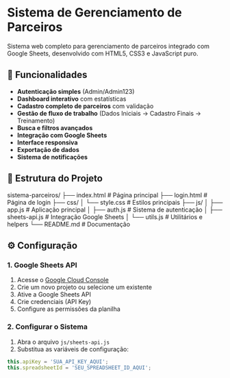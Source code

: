 # Sistema de Gerenciamento de Parceiros

Sistema web completo para gerenciamento de parceiros integrado com Google Sheets, desenvolvido com HTML5, CSS3 e JavaScript puro.

## 🚀 Funcionalidades

- **Autenticação simples** (Admin/Admin123)
- **Dashboard interativo** com estatísticas
- **Cadastro completo de parceiros** com validação
- **Gestão de fluxo de trabalho** (Dados Iniciais → Cadastro Finais → Treinamento)
- **Busca e filtros avançados**
- **Integração com Google Sheets**
- **Interface responsiva**
- **Exportação de dados**
- **Sistema de notificações**

## 📁 Estrutura do Projeto
sistema-parceiros/ ├── index.html # Página principal ├── login.html # Página de login ├── css/ │ └── style.css # Estilos principais ├── js/ │ ├── app.js # Aplicação principal │ ├── auth.js # Sistema de autenticação │ ├── sheets-api.js # Integração Google Sheets │ └── utils.js # Utilitários e helpers └── README.md # Documentação


## ⚙️ Configuração

### 1. Google Sheets API

1. Acesse o [Google Cloud Console](https://console.cloud.google.com/)
2. Crie um novo projeto ou selecione um existente
3. Ative a Google Sheets API
4. Crie credenciais (API Key)
5. Configure as permissões da planilha

### 2. Configurar o Sistema

1. Abra o arquivo `js/sheets-api.js`
2. Substitua as variáveis de configuração:

```javascript
this.apiKey = 'SUA_API_KEY_AQUI';
this.spreadsheetId = 'SEU_SPREADSHEET_ID_AQUI';